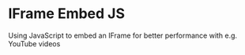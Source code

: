 # IFrame Embed JS
Using JavaScript to embed an IFrame for better performance with e.g. YouTube videos
